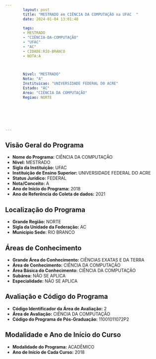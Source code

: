 ```yaml
---
        layout: post
        title: "MESTRADO em CIÊNCIA DA COMPUTAÇÃO na UFAC  "
        date: 2024-01-04 13:01:48
     
        tags:
        - MESTRADO
        - "CIÊNCIA-DA-COMPUTAÇÃO"
        - "UFAC"
        - "AC"
        - CIDADE:RIO-BRANCO
        - NOTA:A
        
       

        Nivel: "MESTRADO"
        Nota: "A"
        Instituicao: "UNIVERSIDADE FEDERAL DO ACRE"
        Estado: "AC"
        Area: "CIÊNCIA DA COMPUTAÇÃO"
        Regiao: NORTE
        
        
        
        
        
        
---
```

## Visão Geral do Programa
- **Nome do Programa:** CIÊNCIA DA COMPUTAÇÃO
- **Nível:** MESTRADO
- **Sigla da Instituição:** UFAC
- **Instituição de Ensino Superior:** UNIVERSIDADE FEDERAL DO ACRE
- **Status Jurídico:** FEDERAL
- **Nota/Conceito:** A
- **Ano de Início do Programa:** 2018
- **Ano de Referência do Coleta de dados:** 2021

## Localização do Programa
- **Grande Região:** NORTE
- **Sigla da Unidade da Federação:** AC
- **Município Sede:** RIO BRANCO

## Áreas de Conhecimento
- **Grande Área do Conhecimento:** CIÊNCIAS EXATAS E DA TERRA
- **Área de Conhecimento:** CIÊNCIA DA COMPUTAÇÃO
- **Área Básica do Conhecimento:** CIÊNCIA DA COMPUTAÇÃO
- **Subárea:** NÃO SE APLICA
- **Especialidade:** NÃO SE APLICA

## Avaliação e Código do Programa
- **Código Identificador da Área de Avaliação:** 2
- **Área de Avaliação:** CIÊNCIA DA COMPUTAÇÃO
- **Código do Programa de Pós-Graduação:** 11001011072P2


## Modalidade e Ano de Início do Curso
- **Modalidade do Programa:** ACADÊMICO
- **Ano de Início de Cada Curso:** 2018
